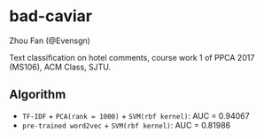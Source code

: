 # bad-caviar
Zhou Fan (@Evensgn)

Text classification on hotel comments, course work 1 of PPCA 2017 (MS106), ACM Class, SJTU.

## Algorithm
* `TF-IDF` + `PCA(rank = 1000)` + `SVM(rbf kernel)`: AUC = 0.94067
* `pre-trained word2vec` + `SVM(rbf kernel)`: AUC = 0.81986
